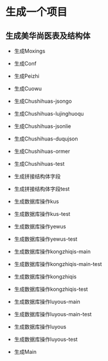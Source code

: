 # 生成一个项目

## 生成美华尚医表及结构体

* 生成Moxings
* 生成Conf
* 生成Peizhi
* 生成Cuowu
* 生成Chushihuas-jsongo
* 生成Chushihuas-lujinghuoqu

* 生成Chushihuas-jsonlie
* 生成Chushihuas-duqujson

* 生成Chushihuas-ormer
* 生成Chushihuas-test

* 生成拼接结构体字段
* 生成拼接结构体字段test

* 生成数据库操作kus
* 生成数据库操作kus-test
* 生成数据库操作yewus
* 生成数据库操作yewus-test
* 生成数据库操作kongzhiqis-main
* 生成数据库操作kongzhiqis-main-test
* 生成数据库操作kongzhiqis
* 生成数据库操作kongzhiqis-test
* 生成数据库操作luyous-main
* 生成数据库操作luyous-main-test
* 生成数据库操作luyous
* 生成数据库操作luyous-test

* 生成Main
